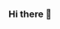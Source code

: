 ### Hi there 👋

<!--
**yuaremine/yuaremine** is a ✨ _special_ ✨ repository because its `README.md` (this file) appears on your GitHub profile.

Here are some ideas to get you started:

- 🔭 I’m currently working on ...No interest
- 🌱 I’m currently learning Spring Boot and Vue Js
- 👯 I’m looking to collaborate on Java Backend projects
- 🤔 I’m looking for help with making money
- 💬 Ask me about C++
- 📫 How to reach me: noip9458@gmail.com
- ⚡ Fun fact: I'm always lucky
-->
